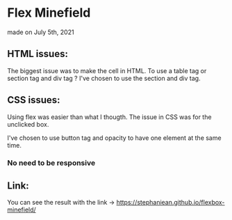 # Flex Minefield
made on July 5th, 2021

HTML issues:
------------
The biggest issue was to make the cell in HTML. To use a table tag or section tag and div tag ? I've chosen to use the section and div tag.

CSS issues:
-----------
Using flex was easier than what I thougth. The issue in CSS was for the unclicked box.

I've chosen to use button tag and opacity to have one element at the same time. 

### No need to be responsive 

Link:
-----------------
You can see the result with the link ->
https://stephaniean.github.io/flexbox-minefield/